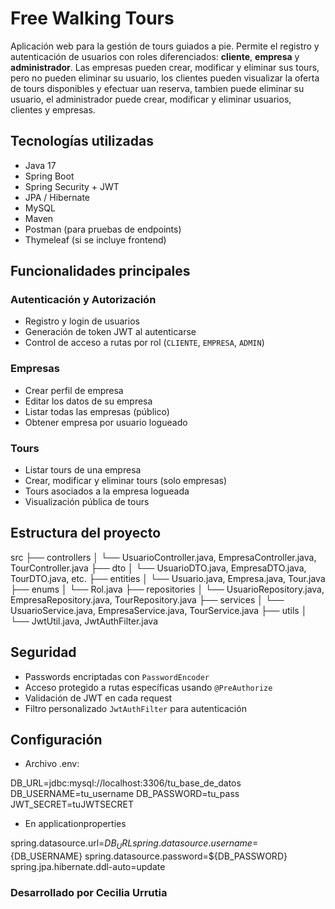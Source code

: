# Free Walking Tours

Aplicación web para la gestión de tours guiados a pie. Permite el registro y autenticación de usuarios con roles diferenciados: **cliente**, **empresa** y **administrador**. Las empresas pueden crear, modificar y eliminar sus tours, pero no pueden eliminar su usuario,  los clientes pueden visualizar la oferta de tours disponibles y efectuar uan reserva, tambien puede eliminar su usuario, el administrador puede crear, modificar y eliminar usuarios, clientes y empresas.

## Tecnologías utilizadas

- Java 17
- Spring Boot
- Spring Security + JWT
- JPA / Hibernate
- MySQL
- Maven
- Postman (para pruebas de endpoints)
- Thymeleaf (si se incluye frontend)

## Funcionalidades principales

### Autenticación y Autorización

- Registro y login de usuarios
- Generación de token JWT al autenticarse
- Control de acceso a rutas por rol (`CLIENTE`, `EMPRESA`, `ADMIN`)

### Empresas

- Crear perfil de empresa
- Editar los datos de su empresa
- Listar todas las empresas (público)
- Obtener empresa por usuario logueado

### Tours

- Listar tours de una empresa
- Crear, modificar y eliminar tours (solo empresas)
- Tours asociados a la empresa logueada
- Visualización pública de tours

## Estructura del proyecto

src
├── controllers
│ └── UsuarioController.java, EmpresaController.java, TourController.java
├── dto
│ └── UsuarioDTO.java, EmpresaDTO.java, TourDTO.java, etc.
├── entities
│ └── Usuario.java, Empresa.java, Tour.java
├── enums
│ └── Rol.java
├── repositories
│ └── UsuarioRepository.java, EmpresaRepository.java, TourRepository.java
├── services
│ └── UsuarioService.java, EmpresaService.java, TourService.java
├── utils
│ └── JwtUtil.java, JwtAuthFilter.java

## Seguridad

- Passwords encriptadas con `PasswordEncoder`
- Acceso protegido a rutas específicas usando `@PreAuthorize`
- Validación de JWT en cada request
- Filtro personalizado `JwtAuthFilter` para autenticación

## Configuración

* Archivo .env:

DB_URL=jdbc:mysql://localhost:3306/tu_base_de_datos
DB_USERNAME=tu_username
DB_PASSWORD=tu_pass
JWT_SECRET=tuJWTSECRET

* En applicationproperties
  
spring.datasource.url=${DB_URL}
spring.datasource.username=${DB_USERNAME}
spring.datasource.password=${DB_PASSWORD}
spring.jpa.hibernate.ddl-auto=update

### Desarrollado por Cecilia Urrutia
